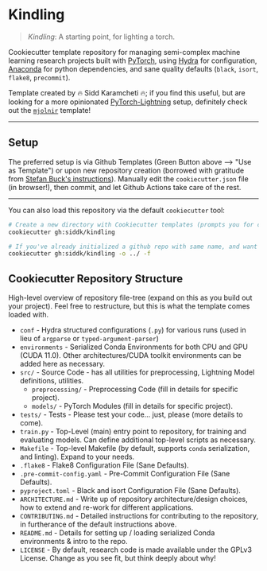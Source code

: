 # Kindling

> *Kindling*: A starting point, for lighting a torch.

Cookiecutter template repository for managing semi-complex machine learning research projects built
with [PyTorch](https://pytorch.org/), using [Hydra](https://hydra.cc/) for configuration,
[Anaconda](https://www.anaconda.com/) for python dependencies, and sane quality defaults (`black`, `isort`, `flake8`,
`precommit`).

Template created by 🔥 Sidd Karamcheti 🔥; if you find this useful, but are looking for a more opinionated
[PyTorch-Lightning](https://pytorch-lightning.readthedocs.io/en/latest/) setup, definitely check out the
[`mjolnir`](https://github.com/siddk/mjolnir) template!

---

## Setup

The preferred setup is via Github Templates (Green Button above --> "Use as Template") or upon new repository creation
(borrowed with gratitude from
[Stefan Buck's instructions](https://stefanbuck.com/blog/repository-templates-meets-github-actions)). Manually edit the
`cookiecutter.json` file (in browser!), then commit, and let Github Actions take care of the rest.

---

You can also load this repository via the default `cookiecutter` tool:

```bash
# Create a new directory with Cookiecutter templates (prompts you for config values)
cookiecutter gh:siddk/kindling

# If you've already initialized a github repo with same name, and want to replace contents (run from root of github repo)
cookiecutter gh:siddk/kindling -o ../ -f
```

## Cookiecutter Repository Structure

High-level overview of repository file-tree (expand on this as you build out your project). Feel free to restructure,
but this is what the template comes loaded with.

+ `conf` - Hydra structured configurations (`.py`) for various runs (used in lieu of `argparse` or `typed-argument-parser`)
+ `environments` - Serialized Conda Environments for both CPU and GPU (CUDA 11.0). Other architectures/CUDA toolkit
environments can be added here as necessary.
+ `src/` - Source Code - has all utilities for preprocessing, Lightning Model definitions, utilities.
    + `preprocessing/` - Preprocessing Code (fill in details for specific project).
    + `models/` - PyTorch Modules (fill in details for specific project).
+ `tests/` - Tests - Please test your code... just, please (more details to come).
+ `train.py` - Top-Level (main) entry point to repository, for training and evaluating models. Can define additional
top-level scripts as necessary.
+ `Makefile` - Top-level Makefile (by default, supports `conda` serialization, and linting). Expand to your needs.
+ `.flake8` - Flake8 Configuration File (Sane Defaults).
+ `.pre-commit-config.yaml` - Pre-Commit Configuration File (Sane Defaults).
+ `pyproject.toml` - Black and isort Configuration File (Sane Defaults).
+ `ARCHITECTURE.md` - Write up of repository architecture/design choices, how to extend and re-work for different
applications.
+ `CONTRIBUTING.md` - Detailed instructions for contributing to the repository, in furtherance of the default
instructions above.
+ `README.md` - Details for setting up / loading serialized Conda environments & intro to the repo.
+ `LICENSE` - By default, research code is made available under the GPLv3 License. Change as you see fit, but think
deeply about why!
